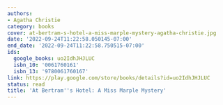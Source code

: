 ```yaml
---
authors:
- Agatha Christie
category: books
cover: at-bertram-s-hotel-a-miss-marple-mystery-agatha-christie.jpg
date: '2022-09-24T11:22:58.050145-07:00'
end_date: '2022-09-24T11:22:58.750515-07:00'
ids:
  google_books: uo2IdhJHJLUC
  isbn_10: '0061760161'
  isbn_13: '9780061760167'
link: https://play.google.com/store/books/details?id=uo2IdhJHJLUC
status: read
title: 'At Bertram''s Hotel: A Miss Marple Mystery'
---
```

